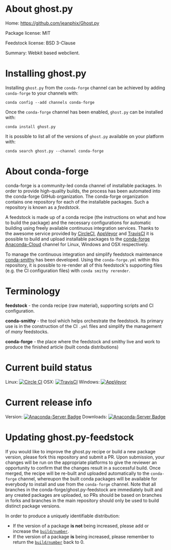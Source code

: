 About ghost.py
==============

Home: https://github.com/jeanphix/Ghost.py

Package license: MIT

Feedstock license: BSD 3-Clause

Summary: Webkit based webclient.



Installing ghost.py
===================

Installing `ghost.py` from the `conda-forge` channel can be achieved by adding `conda-forge` to your channels with:

```
conda config --add channels conda-forge
```

Once the `conda-forge` channel has been enabled, `ghost.py` can be installed with:

```
conda install ghost.py
```

It is possible to list all of the versions of `ghost.py` available on your platform with:

```
conda search ghost.py --channel conda-forge
```



About conda-forge
=================

conda-forge is a community-led conda channel of installable packages.
In order to provide high-quality builds, the process has been automated into the
conda-forge GitHub organization. The conda-forge organization contains one repository
for each of the installable packages. Such a repository is known as a *feedstock*.

A feedstock is made up of a conda recipe (the instructions on what and how to build
the package) and the necessary configurations for automatic building using freely
available continuous integration services. Thanks to the awesome service provided by
[CircleCI](https://circleci.com/), [AppVeyor](http://www.appveyor.com/)
and [TravisCI](https://travis-ci.org/) it is possible to build and upload installable
packages to the [conda-forge](https://anaconda.org/conda-forge)
[Anaconda-Cloud](http://docs.anaconda.org/) channel for Linux, Windows and OSX respectively.

To manage the continuous integration and simplify feedstock maintenance
[conda-smithy](http://github.com/conda-forge/conda-smithy) has been developed.
Using the ``conda-forge.yml`` within this repository, it is possible to re-render all of
this feedstock's supporting files (e.g. the CI configuration files) with ``conda smithy rerender``.


Terminology
===========

**feedstock** - the conda recipe (raw material), supporting scripts and CI configuration.

**conda-smithy** - the tool which helps orchestrate the feedstock.
                   Its primary use is in the construction of the CI ``.yml`` files
                   and simplify the management of *many* feedstocks.

**conda-forge** - the place where the feedstock and smithy live and work to
                  produce the finished article (built conda distributions)

Current build status
====================

Linux: [![Circle CI](https://circleci.com/gh/conda-forge/ghost.py-feedstock.svg?style=shield)](https://circleci.com/gh/conda-forge/ghost.py-feedstock)
OSX: [![TravisCI](https://travis-ci.org/conda-forge/ghost.py-feedstock.svg?branch=master)](https://travis-ci.org/conda-forge/ghost.py-feedstock)
Windows: [![AppVeyor](https://ci.appveyor.com/api/projects/status/github/conda-forge/ghost.py-feedstock?svg=True)](https://ci.appveyor.com/project/conda-forge/ghost-py-feedstock/branch/master)

Current release info
====================
Version: [![Anaconda-Server Badge](https://anaconda.org/conda-forge/ghost.py/badges/version.svg)](https://anaconda.org/conda-forge/ghost.py)
Downloads: [![Anaconda-Server Badge](https://anaconda.org/conda-forge/ghost.py/badges/downloads.svg)](https://anaconda.org/conda-forge/ghost.py)


Updating ghost.py-feedstock
===========================

If you would like to improve the ghost.py recipe or build a new
package version, please fork this repository and submit a PR. Upon submission,
your changes will be run on the appropriate platforms to give the reviewer an
opportunity to confirm that the changes result in a successful build. Once
merged, the recipe will be re-built and uploaded automatically to the
`conda-forge` channel, whereupon the built conda packages will be available for
everybody to install and use from the `conda-forge` channel.
Note that all branches in the conda-forge/ghost.py-feedstock are
immediately built and any created packages are uploaded, so PRs should be based
on branches in forks and branches in the main repository should only be used to
build distinct package versions.

In order to produce a uniquely identifiable distribution:
 * If the version of a package **is not** being increased, please add or increase
   the [``build/number``](http://conda.pydata.org/docs/building/meta-yaml.html#build-number-and-string).
 * If the version of a package **is** being increased, please remember to return
   the [``build/number``](http://conda.pydata.org/docs/building/meta-yaml.html#build-number-and-string)
   back to 0.
